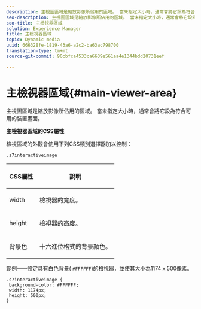 ```yaml
---
description: 主視圖區域是縮放影像所佔用的區域。 當未指定大小時，通常會將它設為符合可用的裝置畫面。
seo-description: 主視圖區域是縮放影像所佔用的區域。 當未指定大小時，通常會將它設為符合可用的裝置畫面。
seo-title: 主檢視器區域
solution: Experience Manager
title: 主檢視器區域
topic: Dynamic media
uuid: 666328fe-1819-43a6-a2c2-ba63ac798700
translation-type: tm+mt
source-git-commit: 90cbfca4533ca6639e561aa4e1344bdd20731eef

---
```



# 主檢視器區域{#main-viewer-area}

主視圖區域是縮放影像所佔用的區域。 當未指定大小時，通常會將它設為符合可用的裝置畫面。

<!--<a id="section_061E550C1C1D4DB2BD663A898895B38C"></a>-->

**主檢視器區域的CSS屬性**

檢視區域的外觀會使用下列CSS類別選擇器加以控制：

```
.s7interactiveimage
```

<table id="table_94EE3F5BBE4547C0B4943471CEE7EDE4"> 
 <thead> 
  <tr> 
   <th colname="col1" class="entry"> <p> CSS屬性 </p> </th> 
   <th colname="col2" class="entry"> <p>說明 </p> </th> 
  </tr> 
 </thead>
 <tbody> 
  <tr> 
   <td colname="col1"> <p> <span class="codeph"> width </span> </p> </td> 
   <td colname="col2"> <p>檢視器的寬度。 </p> </td> 
  </tr> 
  <tr> 
   <td colname="col1"> <p> <span class="codeph"> height </span> </p> </td> 
   <td colname="col2"> <p>檢視器的高度。 </p> </td> 
  </tr> 
  <tr> 
   <td colname="col1"> <p> <span class="codeph"> 背景色 </span> </p> </td> 
   <td colname="col2"> <p> 十六進位格式的背景顏色。 </p> </td> 
  </tr> 
 </tbody> 
</table>

範例——設定具有白色背景( `#FFFFFF`)的檢視器，並使其大小為1174 x 500像素。

```
.s7interactiveimage { 
 background-color: #FFFFFF; 
 width: 1174px; 
 height: 500px;  
}
```

